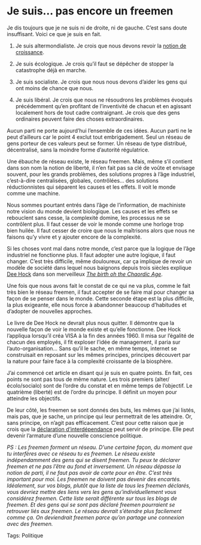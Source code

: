 # Je suis… pas encore un freemen

Je dis toujours que je ne suis ni de droite, ni de gauche. C’est sans doute insuffisant. Voici ce que je suis en fait.

1. Je suis altermondialiste. Je crois que nous devons revoir la [notion de croissance](/2006/05/30/croissance-illusoire/).

2. Je suis écologique. Je crois qu’il faut se dépêcher de stopper la catastrophe déjà en marche.

3. Je suis socialiste. Je crois que nous nous devons d’aider les gens qui ont moins de chance que nous.

4. Je suis libéral. Je crois que nous ne résoudrons les problèmes évoqués précédemment qu’en profitant de l’inventivité de chacun et en agissant localement hors de tout cadre contraignant. Je crois que des gens ordinaires peuvent faire des choses extraordinaires.

Aucun parti ne porte aujourd’hui l’ensemble de ces idées. Aucun parti ne le peut d’ailleurs car le point 4 exclut tout embrigadement. Seul un réseau de gens porteur de ces valeurs peut se former. Un réseau de type distribué, décentralisé, sans la moindre forme d’autorité régulatrice.

Une ébauche de réseau existe, le réseau freemen. Mais, même s’il contient dans son nom la notion de liberté, il n’en fait pas sa clé de voûte et envisage souvent, pour les grands problèmes, des solutions propres à l’âge industriel, c’est-à-dire centralisées, globales, contrôlées… des solutions réductionnistes qui séparent les causes et les effets. Il voit le monde comme une machine.

Nous sommes pourtant entrés dans l’âge de l’information, de machiniste notre vision du monde devient biologique. Les causes et les effets se rebouclent sans cesse, la complexité domine, les processus ne se contrôlent plus. Il faut cesser de voir le monde comme une horloge trop bien huilée. Il faut cesser de croire que nous le maîtrisons alors que nous ne faisons qu’y vivre et y ajouter encore de la complexité.

Si les choses vont mal dans notre monde, c’est parce que la logique de l’âge industriel ne fonctionne plus. Il faut adopter une autre logique, il faut changer. C’est très difficile, même douloureux, car ça implique de revoir un modèle de société dans lequel nous baignons depuis trois siècles explique [Dee Hock](/2006/07/18/chaordic-age/) dans son merveilleux [*The birth oh the Chaordic Age*](http://www.amazon.fr/gp/product/1576750744/402-5334915-1934535?v=glance&n=52042011).

Une fois que nous avons fait le constat de ce qui ne va plus, comme le fait très bien le réseau freemen, il faut accepter de se faire mal pour changer sa façon de se penser dans le monde. Cette seconde étape est la plus difficile, la plus exigeante, elle nous force à abandonner beaucoup d’habitudes et d’adopter de nouvelles approches.

Le livre de Dee Hock ne devrait plus nous quitter. Il démontre que la nouvelle façon de voir le monde existe et qu’elle fonctionne. Dee Hock l’appliqua lorsqu’il créa VISA à la fin des années 1960. Il misa sur l’égalité de chacun des employés, il fit exploser l’idée de management, il paria sur l’auto-organisation… Sans qu’il le sache, en même temps, internet se construisait en reposant sur les mêmes principes, principes découvert par la nature pour faire face à la complexité croissante de la biosphère.

J’ai commencé cet article en disant qui je suis en quatre points. En fait, ces points ne sont pas tous de même nature. Les trois premiers (alter/écolo/socialo) sont de l’ordre du constat et en même temps de l’objectif. Le quatrième (liberté) est de l’ordre du principe. Il définit un moyen pour atteindre les objectifs.

De leur côté, les freemen se sont donnés des buts, les mêmes que j’ai listés, mais pas, que je sache, un principe qui leur permettrait de les atteindre. Or, sans principe, on n’agit pas efficacement. C’est pour cette raison que je crois que la [déclaration d’interdépendance](/2006/06/27/declaration-d%e2%80%99interdependance/) peut servir de principe. Elle peut devenir l’armature d’une nouvelle conscience politique.

*PS : Les freemen forment un réseau. D'une certaine façon, du moment que tu interfères avec ce réseau tu es freemen. Le réseau existe indépendamment des gens qui se disent freemen. Tu peux te déclarer freemen et ne pas l’être au fond et inversement. Un réseau dépasse la notion de parti, il ne faut pas avoir de carte pour en être. C’est très important pour moi. Les freemen ne doivent pas devenir des encartés. Idéalement, sur vos blogs, plutôt que la liste de tous les freemen déclarés, vous devriez mettre des liens vers les gens qu’individuellement vous considérez freemen. Cette liste serait différente sur tous les blogs de freemen. Et des gens qui se sont pas déclaré freemen pourraient se retrouver liés aux freemen. Le réseau devrait s’étendre plus facilement comme ça. On deviendrait freemen parce qu’on partage une connexion avec des freemen.*

Tags: Politique